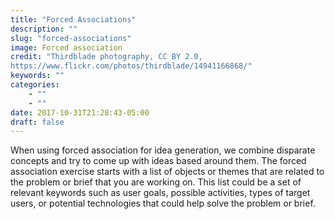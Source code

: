 ```yaml
---
title: "Forced Associations"
description: ""
slug: "forced-associations"
image: Forced association
credit: "Thirdblade photography, CC BY 2.0,https://www.flickr.com/photos/thirdblade/14941166868/"
keywords: ""
categories:
    - ""
    - ""
date: 2017-10-31T21:28:43-05:00
draft: false
---
```


When using forced association for idea generation, we combine disparate concepts and try to come up with ideas based around them. The forced association exercise starts with a list of objects or themes that are related to the problem or brief that you are working on. This list could be a set of relevant keywords such as user goals, possible activities, types of target users, or potential technologies that could help solve the problem or brief.
